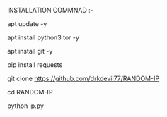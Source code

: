 INSTALLATION COMMNAD :-

apt update -y

apt install python3 tor -y

apt install git -y

pip install requests

git clone https://github.com/drkdevil77/RANDOM-IP

cd RANDOM-IP

python ip.py
